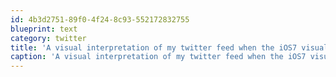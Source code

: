 ```yaml
---
id: 4b3d2751-89f0-4f24-8c93-552172832755
blueprint: text
category: twitter
title: 'A visual interpretation of my twitter feed when the iOS7 visuals were first shown  ow.ly/1XqU0c'
caption: 'A visual interpretation of my twitter feed when the iOS7 visuals were first shown  <a href="http://ow.ly/1XqU0c" title="http://ow.ly/1XqU0c" class="link link_untco">ow.ly/1XqU0c</a>'
---
```

